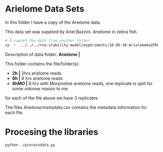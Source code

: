 # Arielome Data Sets

In this folder I have a copy of the Arielome data.

This data set was supplied by Ariel Bazzini. Arielome in zebra fish.

```bash
# A copied the data from another folder
cp -r  ../../../rna-stability-model/experiments/18-05-30-ArielomeAsUTRome/data/Arielome/ Arielome
```

Description of data folder: **Arielome |**

This folder contains the file/folder(s):

+ **2h |** 2hrs arielome reads
+ **8h |** 8 hrs arielome reads
+ **8hMO |** 8 hrs with Morpholine arielome reads, one replicate is split for some
unknow reason to me.

for each of the file above we have 3 replicates

The files *Arielome/metadata.csv* contains the metadata information for each file.

# Procesing the libraries

```bash
python ./processdata.py
```
